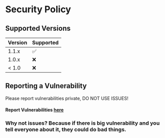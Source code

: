 # Security Policy

## Supported Versions

| Version | Supported          |
| ------- | ------------------ |
| 1.1.x   | :white_check_mark: |
| 1.0.x   | :x:                |
| < 1.0   | :x:                |

## Reporting a Vulnerability

Please report vulnerabilities private, DO NOT USE ISSUES!

#### Report Vulnerabilities [here](https://github.com/JMcrafter26/php-badges/security/advisories/new)

### Why not issues? Because if there is big vulnerability and you tell everyone about it, they could do bad things.

